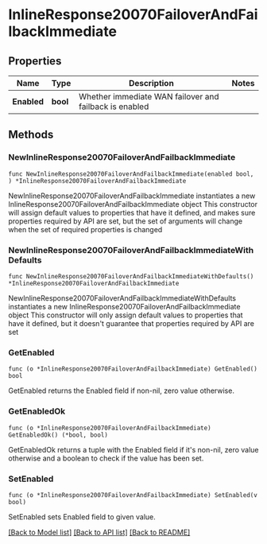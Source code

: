 # InlineResponse20070FailoverAndFailbackImmediate

## Properties

Name | Type | Description | Notes
------------ | ------------- | ------------- | -------------
**Enabled** | **bool** | Whether immediate WAN failover and failback is enabled | 

## Methods

### NewInlineResponse20070FailoverAndFailbackImmediate

`func NewInlineResponse20070FailoverAndFailbackImmediate(enabled bool, ) *InlineResponse20070FailoverAndFailbackImmediate`

NewInlineResponse20070FailoverAndFailbackImmediate instantiates a new InlineResponse20070FailoverAndFailbackImmediate object
This constructor will assign default values to properties that have it defined,
and makes sure properties required by API are set, but the set of arguments
will change when the set of required properties is changed

### NewInlineResponse20070FailoverAndFailbackImmediateWithDefaults

`func NewInlineResponse20070FailoverAndFailbackImmediateWithDefaults() *InlineResponse20070FailoverAndFailbackImmediate`

NewInlineResponse20070FailoverAndFailbackImmediateWithDefaults instantiates a new InlineResponse20070FailoverAndFailbackImmediate object
This constructor will only assign default values to properties that have it defined,
but it doesn't guarantee that properties required by API are set

### GetEnabled

`func (o *InlineResponse20070FailoverAndFailbackImmediate) GetEnabled() bool`

GetEnabled returns the Enabled field if non-nil, zero value otherwise.

### GetEnabledOk

`func (o *InlineResponse20070FailoverAndFailbackImmediate) GetEnabledOk() (*bool, bool)`

GetEnabledOk returns a tuple with the Enabled field if it's non-nil, zero value otherwise
and a boolean to check if the value has been set.

### SetEnabled

`func (o *InlineResponse20070FailoverAndFailbackImmediate) SetEnabled(v bool)`

SetEnabled sets Enabled field to given value.



[[Back to Model list]](../README.md#documentation-for-models) [[Back to API list]](../README.md#documentation-for-api-endpoints) [[Back to README]](../README.md)


